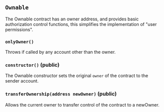 ## `Ownable`



The Ownable contract has an owner address, and provides basic authorization control
functions, this simplifies the implementation of "user permissions".

### `onlyOwner()`



Throws if called by any account other than the owner.


### `constructor()` (public)



The Ownable constructor sets the original `owner` of the contract to the sender
account.

### `transferOwnership(address newOwner)` (public)



Allows the current owner to transfer control of the contract to a newOwner.





